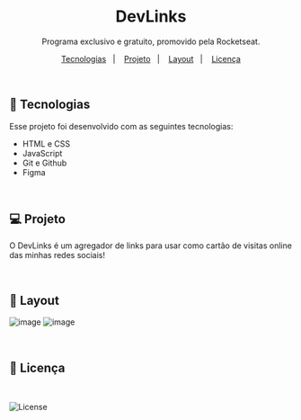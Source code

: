 <h1 align="center"> DevLinks </h1>

<p align="center">
Programa exclusivo e gratuito, promovido pela Rocketseat. <br/>
</p>

<p align="center">
  <a href="#-tecnologias">Tecnologias</a>&nbsp;&nbsp;&nbsp;|&nbsp;&nbsp;&nbsp;
  <a href="#-projeto">Projeto</a>&nbsp;&nbsp;&nbsp;|&nbsp;&nbsp;&nbsp;
  <a href="#-layout">Layout</a>&nbsp;&nbsp;&nbsp;|&nbsp;&nbsp;&nbsp;
  <a href="#memo-licença">Licença</a>
</p>

<br>

## 🚀 Tecnologias

Esse projeto foi desenvolvido com as seguintes tecnologias:

- HTML e CSS
- JavaScript
- Git e Github
- Figma
  
<br>

## 💻 Projeto

O DevLinks é um agregador de links para usar como cartão de visitas online das minhas redes sociais!


<br>

## 🔖 Layout
![image](https://github.com/betafontes/bio-tree/assets/70981960/fad0efae-65bd-44fc-adc8-05f5f263e5e6)
![image](https://github.com/betafontes/bio-tree/assets/70981960/a2318c8a-5981-4a00-8421-47c59a33ec3d)




<br>

## :memo: Licença
<br>

<p align="left">
  <img alt="License" src="https://img.shields.io/static/v1?label=license&message=MIT&color=49AA26&labelColor=000000">
</p>

